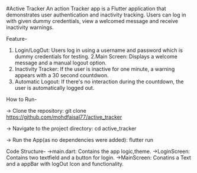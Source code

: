 #Active Tracker
An action Tracker app is a Flutter application that demonstrates user authentication and inactivity tracking. Users can log in with given dummy credentials, view a welcomed message and receive inactivity warnings.

Feature- 

1. Login/LogOut: Users log in using a username and password which is dummy credentials for testing.
2.Main Screen: Displays a welcome message and a manual logout option.
3. Inactivity Tracker: If the user is inactive for one minute, a warning appears with a 30 second countdwon.
4. Automatic Logout: If there's no interaction during the countdown, the user is automatically logged out.



How to Run- 

-> Clone the repository: 
  git clone https://github.com/mohdfaisal77/active_tracker
  
-> Navigate to the project directory:
   cd active_tracker
   
-> Run the App(as no dependencies were added):
   flutter run



Code Structure- 
->main.dart: Contains the app logic,theme.
->LoginScreen: Contains two textfield and a button for login.
->MainScreen: Conatins a Text and a appBar with logOut Icon and functionality.
